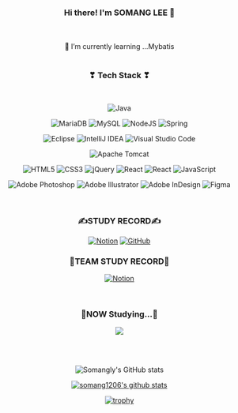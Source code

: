 <div align="center" bg>

### Hi there! I'm SOMANG LEE 👋

</br>

<!--
**somang1206/somang1206** is a ✨ _special_ ✨ repository because its `README.md` (this file) appears on your GitHub profile.

Here are some ideas to get you started:

- 👯 I’m looking to collaborate on ...
- 🤔 I’m looking for help with ...
- 💬 Ask me about ...
- 📫 How to reach me: ...
- 😄 Pronouns: ...
- ⚡ Fun fact: ...



-->


 </br>
 🌱 I’m currently learning ...Mybatis

</div>

</br>

<div align="center">
<h3 align="center"><b>❣ Tech Stack ❣</b></h3>
</br>
<p align="center">

![Java](https://img.shields.io/badge/java-%fce6ea.svg?style=flat&logo=openjdk&logoColor=white)


![MariaDB](https://img.shields.io/badge/MariaDB-fce6ea?style=for-the-badge&logo=mariadb&logoColor=white)
![MySQL](https://img.shields.io/badge/mysql-%fce6ea.svg?style=for-the-badge&logo=mysql&logoColor=white)
![NodeJS](https://img.shields.io/badge/node.js-fce6ea?style=for-the-badge&logo=node.js&logoColor=white)
![Spring](https://img.shields.io/badge/spring-%fce6ea.svg?style=for-the-badge&logo=spring&logoColor=white)


![Eclipse](https://img.shields.io/badge/Eclipse-fce6ea.svg?style=for-the-badge&logo=Eclipse&logoColor=white)
![IntelliJ IDEA](https://img.shields.io/badge/IntelliJIDEA-fce6ea.svg?style=for-the-badge&logo=intellij-idea&logoColor=white)
![Visual Studio Code](https://img.shields.io/badge/Visual%20Studio%20Code-fce6ea.svg?style=for-the-badge&logo=visual-studio-code&logoColor=white)

![Apache Tomcat](https://img.shields.io/badge/apache%20tomcat-%fce6ea.svg?style=for-the-badge&logo=apache-tomcat&logoColor=black)


![HTML5](https://img.shields.io/badge/html5-%fce6ea.svg?style=for-the-badge&logo=html5&logoColor=white)
![CSS3](https://img.shields.io/badge/css3-%fce6ea.svg?style=for-the-badge&logo=css3&logoColor=white)
![jQuery](https://img.shields.io/badge/jquery-%fce6ea.svg?style=for-the-badge&logo=jquery&logoColor=white)
![React](https://img.shields.io/badge/react-%fce6ea.svg?style=for-the-badge&logo=react&logoColor=%2361DAFB)
![React](https://img.shields.io/badge/react-%fce6ea.svg?style=for-the-badge&logo=react&logoColor=%2361DAFB)
![JavaScript](https://img.shields.io/badge/javascript-%fce6ea.svg?style=for-the-badge&logo=javascript&logoColor=%23F7DF1E)

![Adobe Photoshop](https://img.shields.io/badge/adobe%20photoshop-%fce6ea.svg?style=for-the-badge&logo=adobe%20photoshop&logoColor=white)
![Adobe Illustrator](https://img.shields.io/badge/adobe%20illustrator-%fce6ea.svg?style=for-the-badge&logo=adobe%20illustrator&logoColor=white)
![Adobe InDesign](https://img.shields.io/badge/Adobe%20InDesign-fce6ea?style=for-the-badge&logo=adobeindesign&logoColor=white)
![Figma](https://img.shields.io/badge/figma-%fce6ea.svg?style=for-the-badge&logo=figma&logoColor=white)
</p>


</br>



<h3><b>✍STUDY RECORD✍</b></h3>

<a href="https://www.notion.so/82aca361e2c14584b15f1aff0f22508a">![Notion](https://img.shields.io/badge/Notion-%23000000.svg?style=for-the-badge&logo=notion&logoColor=white)</a>
<a href="https://github.com/somang1206">![GitHub](https://img.shields.io/badge/github-%23121011.svg?style=for-the-badge&logo=github&logoColor=white)</a>


<h3><b>🤝TEAM STUDY RECORD🤝</b></h3>

<a href="https://www.notion.so/yunjinius/DBDBD-fe2c74c88aaa4320baa9b8ed7b45a4b7">![Notion](https://img.shields.io/badge/Notion-%23000000.svg?style=for-the-badge&logo=notion&logoColor=white)</a>


</br>
<h3 align="center"><b>🧾NOW Studying...🧾</b></h3>

<img src="https://img.shields.io/badge/TypeScript-5682E1?style=flat-square&logo=TypeScript&logoColor=white"></a>

</br></br>

![Somangly's GitHub stats](https://github-readme-stats.vercel.app/api?username=somang1206&show_icons=true&theme=radical)


[![somang1206's github stats](https://github-readme-stats.vercel.app/api/top-langs/?username=somang1206&show_icons=true&hide_border=true&title_color=004386&icon_color=004386&layout=compact)](https://github.com/somang1206)


[![trophy](https://github-profile-trophy.vercel.app/?username=somang1206)](https://github.com/ryo-ma/github-profile-trophy)

</br>

<!-- [![Solved.ac
somang1206](http://mazassumnida.wtf/api/v2/generate_badge?boj={handle})](https://solved.ac/{handle}) -->

</br>





</div>
